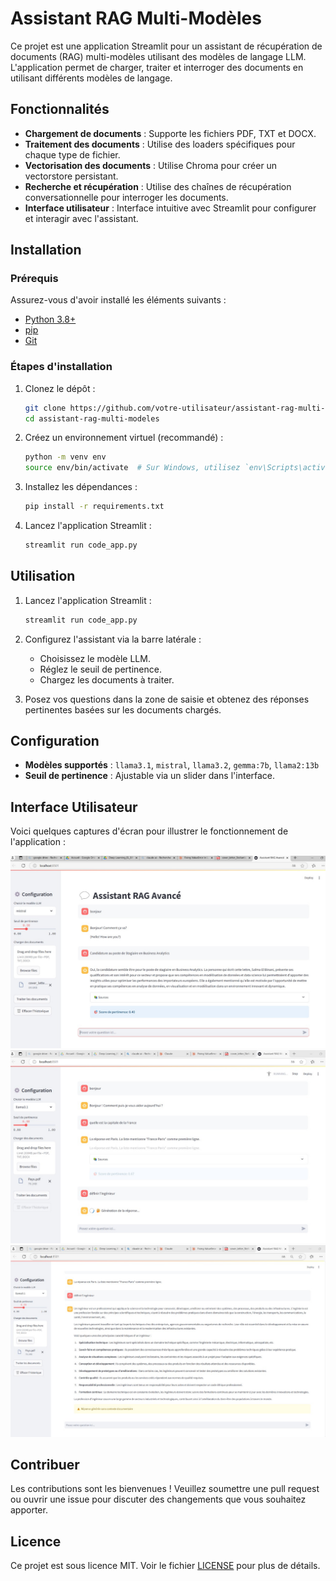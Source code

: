 # Assistant RAG Multi-Modèles

Ce projet est une application Streamlit pour un assistant de récupération de documents (RAG) multi-modèles utilisant des modèles de langage LLM. L'application permet de charger, traiter et interroger des documents en utilisant différents modèles de langage.

## Fonctionnalités

- **Chargement de documents** : Supporte les fichiers PDF, TXT et DOCX.
- **Traitement des documents** : Utilise des loaders spécifiques pour chaque type de fichier.
- **Vectorisation des documents** : Utilise Chroma pour créer un vectorstore persistant.
- **Recherche et récupération** : Utilise des chaînes de récupération conversationnelle pour interroger les documents.
- **Interface utilisateur** : Interface intuitive avec Streamlit pour configurer et interagir avec l'assistant.

## Installation

### Prérequis

Assurez-vous d'avoir installé les éléments suivants :

- [Python 3.8+](https://www.python.org/downloads/)
- [pip](https://pip.pypa.io/en/stable/installation/)
- [Git](https://git-scm.com/)

### Étapes d'installation

1. Clonez le dépôt :
    ```bash
    git clone https://github.com/votre-utilisateur/assistant-rag-multi-modeles.git
    cd assistant-rag-multi-modeles
    ```

2. Créez un environnement virtuel (recommandé) :
    ```bash
    python -m venv env
    source env/bin/activate  # Sur Windows, utilisez `env\Scripts\activate`
    ```

3. Installez les dépendances :
    ```bash
    pip install -r requirements.txt
    ```

4. Lancez l'application Streamlit :
    ```bash
    streamlit run code_app.py
    ```

## Utilisation

1. Lancez l'application Streamlit :
    ```bash
    streamlit run code_app.py
    ```

2. Configurez l'assistant via la barre latérale :
    - Choisissez le modèle LLM.
    - Réglez le seuil de pertinence.
    - Chargez les documents à traiter.

3. Posez vos questions dans la zone de saisie et obtenez des réponses pertinentes basées sur les documents chargés.

## Configuration

- **Modèles supportés** : `llama3.1`, `mistral`, `llama3.2`, `gemma:7b`, `llama2:13b`
- **Seuil de pertinence** : Ajustable via un slider dans l'interface.


## Interface Utilisateur

Voici quelques captures d'écran pour illustrer le fonctionnement de l'application :


![Chargement des Documents](images/image_1.jpg)
![Chargement des Documents](images/image_2.jpg)
![Chargement des Documents](images/image_3.jpg)

## Contribuer

Les contributions sont les bienvenues ! Veuillez soumettre une pull request ou ouvrir une issue pour discuter des changements que vous souhaitez apporter.

## Licence

Ce projet est sous licence MIT. Voir le fichier [LICENSE](LICENSE) pour plus de détails.
